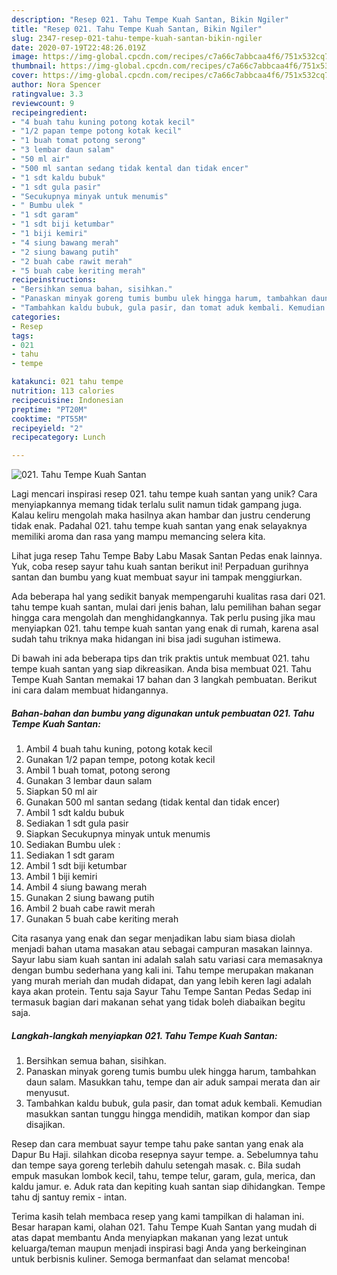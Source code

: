 ```yaml
---
description: "Resep 021. Tahu Tempe Kuah Santan, Bikin Ngiler"
title: "Resep 021. Tahu Tempe Kuah Santan, Bikin Ngiler"
slug: 2347-resep-021-tahu-tempe-kuah-santan-bikin-ngiler
date: 2020-07-19T22:48:26.019Z
image: https://img-global.cpcdn.com/recipes/c7a66c7abbcaa4f6/751x532cq70/021-tahu-tempe-kuah-santan-foto-resep-utama.jpg
thumbnail: https://img-global.cpcdn.com/recipes/c7a66c7abbcaa4f6/751x532cq70/021-tahu-tempe-kuah-santan-foto-resep-utama.jpg
cover: https://img-global.cpcdn.com/recipes/c7a66c7abbcaa4f6/751x532cq70/021-tahu-tempe-kuah-santan-foto-resep-utama.jpg
author: Nora Spencer
ratingvalue: 3.3
reviewcount: 9
recipeingredient:
- "4 buah tahu kuning potong kotak kecil"
- "1/2 papan tempe potong kotak kecil"
- "1 buah tomat potong serong"
- "3 lembar daun salam"
- "50 ml air"
- "500 ml santan sedang tidak kental dan tidak encer"
- "1 sdt kaldu bubuk"
- "1 sdt gula pasir"
- "Secukupnya minyak untuk menumis"
- " Bumbu ulek "
- "1 sdt garam"
- "1 sdt biji ketumbar"
- "1 biji kemiri"
- "4 siung bawang merah"
- "2 siung bawang putih"
- "2 buah cabe rawit merah"
- "5 buah cabe keriting merah"
recipeinstructions:
- "Bersihkan semua bahan, sisihkan."
- "Panaskan minyak goreng tumis bumbu ulek hingga harum, tambahkan daun salam. Masukkan tahu, tempe dan air aduk sampai merata dan air menyusut."
- "Tambahkan kaldu bubuk, gula pasir, dan tomat aduk kembali. Kemudian masukkan santan tunggu hingga mendidih, matikan kompor dan siap disajikan."
categories:
- Resep
tags:
- 021
- tahu
- tempe

katakunci: 021 tahu tempe 
nutrition: 113 calories
recipecuisine: Indonesian
preptime: "PT20M"
cooktime: "PT55M"
recipeyield: "2"
recipecategory: Lunch

---
```



![021. Tahu Tempe Kuah Santan](https://img-global.cpcdn.com/recipes/c7a66c7abbcaa4f6/751x532cq70/021-tahu-tempe-kuah-santan-foto-resep-utama.jpg)

Lagi mencari inspirasi resep 021. tahu tempe kuah santan yang unik? Cara menyiapkannya memang tidak terlalu sulit namun tidak gampang juga. Kalau keliru mengolah maka hasilnya akan hambar dan justru cenderung tidak enak. Padahal 021. tahu tempe kuah santan yang enak selayaknya memiliki aroma dan rasa yang mampu memancing selera kita.

Lihat juga resep Tahu Tempe Baby Labu Masak Santan Pedas enak lainnya. Yuk, coba resep sayur tahu kuah santan berikut ini! Perpaduan gurihnya santan dan bumbu yang kuat membuat sayur ini tampak menggiurkan.

Ada beberapa hal yang sedikit banyak mempengaruhi kualitas rasa dari 021. tahu tempe kuah santan, mulai dari jenis bahan, lalu pemilihan bahan segar hingga cara mengolah dan menghidangkannya. Tak perlu pusing jika mau menyiapkan 021. tahu tempe kuah santan yang enak di rumah, karena asal sudah tahu triknya maka hidangan ini bisa jadi suguhan istimewa.


Di bawah ini ada beberapa tips dan trik praktis untuk membuat 021. tahu tempe kuah santan yang siap dikreasikan. Anda bisa membuat 021. Tahu Tempe Kuah Santan memakai 17 bahan dan 3 langkah pembuatan. Berikut ini cara dalam membuat hidangannya.

<!--inarticleads1-->

##### Bahan-bahan dan bumbu yang digunakan untuk pembuatan 021. Tahu Tempe Kuah Santan:

1. Ambil 4 buah tahu kuning, potong kotak kecil
1. Gunakan 1/2 papan tempe, potong kotak kecil
1. Ambil 1 buah tomat, potong serong
1. Gunakan 3 lembar daun salam
1. Siapkan 50 ml air
1. Gunakan 500 ml santan sedang (tidak kental dan tidak encer)
1. Ambil 1 sdt kaldu bubuk
1. Sediakan 1 sdt gula pasir
1. Siapkan Secukupnya minyak untuk menumis
1. Sediakan  Bumbu ulek :
1. Sediakan 1 sdt garam
1. Ambil 1 sdt biji ketumbar
1. Ambil 1 biji kemiri
1. Ambil 4 siung bawang merah
1. Gunakan 2 siung bawang putih
1. Ambil 2 buah cabe rawit merah
1. Gunakan 5 buah cabe keriting merah


Cita rasanya yang enak dan segar menjadikan labu siam biasa diolah menjadi bahan utama masakan atau sebagai campuran masakan lainnya. Sayur labu siam kuah santan ini adalah salah satu variasi cara memasaknya dengan bumbu sederhana yang kali ini. Tahu tempe merupakan makanan yang murah meriah dan mudah didapat, dan yang lebih keren lagi adalah kaya akan protein. Tentu saja Sayur Tahu Tempe Santan Pedas Sedap ini termasuk bagian dari makanan sehat yang tidak boleh diabaikan begitu saja. 

<!--inarticleads2-->

##### Langkah-langkah menyiapkan 021. Tahu Tempe Kuah Santan:

1. Bersihkan semua bahan, sisihkan.
1. Panaskan minyak goreng tumis bumbu ulek hingga harum, tambahkan daun salam. Masukkan tahu, tempe dan air aduk sampai merata dan air menyusut.
1. Tambahkan kaldu bubuk, gula pasir, dan tomat aduk kembali. Kemudian masukkan santan tunggu hingga mendidih, matikan kompor dan siap disajikan.


Resep dan cara membuat sayur tempe tahu pake santan yang enak ala Dapur Bu Haji. silahkan dicoba resepnya sayur tempe. a. Sebelumnya tahu dan tempe saya goreng terlebih dahulu setengah masak. c. Bila sudah empuk masukan lombok kecil, tahu, tempe telur, garam, gula, merica, dan kaldu jamur. e. Aduk rata dan kepiting kuah santan siap dihidangkan. Tempe tahu dj santuy remix - intan. 

Terima kasih telah membaca resep yang kami tampilkan di halaman ini. Besar harapan kami, olahan 021. Tahu Tempe Kuah Santan yang mudah di atas dapat membantu Anda menyiapkan makanan yang lezat untuk keluarga/teman maupun menjadi inspirasi bagi Anda yang berkeinginan untuk berbisnis kuliner. Semoga bermanfaat dan selamat mencoba!
